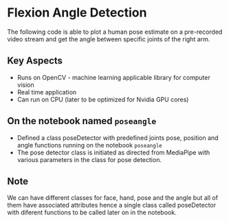 # Flexion Angle Detection

The following code is able to plot a human pose estimate on a pre-recorded video stream and get the angle between specific joints of the right arm.

## Key Aspects
- Runs on OpenCV - machine learning applicable library for computer vision
- Real time application
- Can run on CPU (later to be optimized for Nvidia GPU cores)

## On the notebook named `poseangle`
- Defined a class poseDetector with predefined joints pose, position and angle functions running on the notebook `poseangle`
- The pose detector class is initiated as directed from MediaPipe with various parameters in the class for pose detection.

## Note
We can have different classes for face, hand, pose and the angle but all of them have associated attributes hence a single class called poseDetector with diferent functions to be called later on in the notebook.
